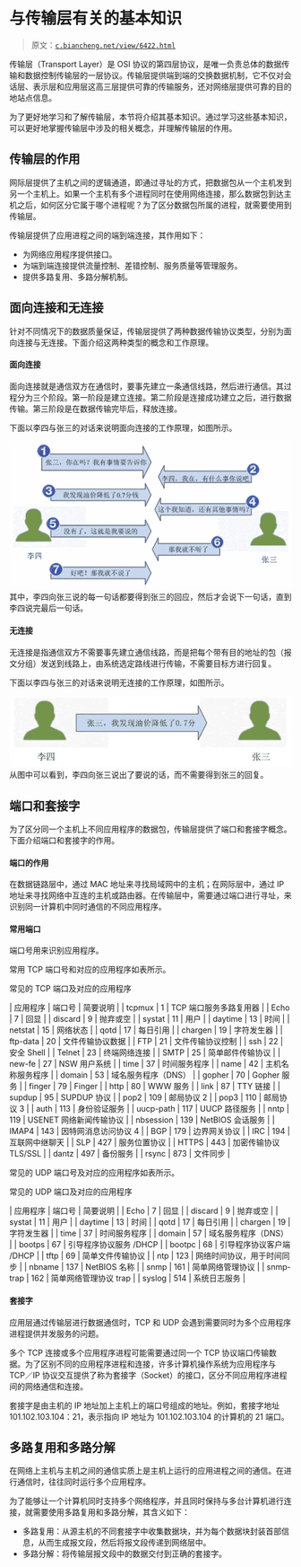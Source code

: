 # 与传输层有关的基本知识

> 原文：[`c.biancheng.net/view/6422.html`](http://c.biancheng.net/view/6422.html)

传输层（Transport Layer）是 OSI 协议的第四层协议，是唯一负责总体的数据传输和数据控制传输层的一层协议。传输层提供端到端的交换数据机制，它不仅对会话层、表示层和应用层这高三层提供可靠的传输服务，还对网络层提供可靠的目的地站点信息。

为了更好地学习和了解传输层，本节将介绍其基本知识。通过学习这些基本知识，可以更好地掌握传输层中涉及的相关概念，并理解传输层的作用。

## 传输层的作用

网际层提供了主机之间的逻辑通道，即通过寻址的方式，把数据包从一个主机发到另一个主机上。如果一个主机有多个进程同时在使用网络连接，那么数据包到达主机之后，如何区分它属于哪个进程呢？为了区分数据包所属的进程，就需要使用到传输层。

传输层提供了应用进程之间的端到端连接，其作用如下：

*   为网络应用程序提供接口。
*   为端到端连接提供流量控制、差错控制、服务质量等管理服务。
*   提供多路复用、多路分解机制。

## 面向连接和无连接

针对不同情况下的数据质量保证，传输层提供了两种数据传输协议类型，分别为面向连接与无连接。下面介绍这两种类型的概念和工作原理。

#### 面向连接

面向连接就是通信双方在通信时，要事先建立一条通信线路，然后进行通信。其过程分为三个阶段。第一阶段是建立连接。第二阶段是连接成功建立之后，进行数据传输。第三阶段是在数据传输完毕后，释放连接。

下面以李四与张三的对话来说明面向连接的工作原理，如图所示。

![](img/f7317f969036703fe78f120c30f896d1.png)其中，李四向张三说的每一句话都要得到张三的回应，然后才会说下一句话，直到李四说完最后一句话。

#### 无连接

无连接是指通信双方不需要事先建立通信线路，而是把每个带有目的地址的包（报文分组）发送到线路上，由系统选定路线进行传输，不需要目标方进行回复。

下面以李四与张三的对话来说明无连接的工作原理，如图所示。

![](img/d796ca707d8fe47f6b0cd9acf60d98f1.png)从图中可以看到，李四向张三说出了要说的话，而不需要得到张三的回复。

## 端口和套接字

为了区分同一个主机上不同应用程序的数据包，传输层提供了端口和套接字概念。下面介绍端口和套接字的作用。

#### 端口的作用

在数据链路层中，通过 MAC 地址来寻找局域网中的主机；在网际层中，通过 IP 地址来寻找网络中互连的主机或路由器。在传输层中，需要通过端口进行寻址，来识别同一计算机中同时通信的不同应用程序。

#### 常用端口

端口号用来识别应用程序。

常用 TCP 端口号和对应的应用程序如表所示。

常见的 TCP 端口及对应的应用程序

| 应用程序 | 端口号 | 简要说明 |
| tcpmux | 1 | TCP 端口服务多路复用器 |
| Echo | 7 | 回显 |
| discard | 9 | 抛弃或空 |
| systat | 11 | 用户 |
| daytime | 13 | 时间 |
| netstat | 15 | 网络状态 |
| qotd | 17 | 每日引用 |
| chargen | 19 | 字符发生器 |
| ftp-data | 20 | 文件传输协议数据 |
| FTP | 21 | 文件传输协议控制 |
| ssh | 22 | 安全 Shell |
| Telnet | 23 | 终端网络连接 |
| SMTP | 25 | 简单邮件传输协议 |
| new-fe | 27 | NSW 用户系统 |
| time | 37 | 时间服务程序 |
| name | 42 | 主机名称服务程序 |
| domain | 53 | 域名服务程序（DNS） |
| gopher | 70 | Gopher 服务 |
| finger | 79 | Finger |
| http | 80 | WWW 服务 |
| link | 87 | TTY 链接 |
| supdup | 95 | SUPDUP 协议 |
| pop2 | 109 | 邮局协议 2 |
| pop3 | 110 | 邮局协议 3 |
| auth | 113 | 身份验证服务 |
| uucp-path | 117 | UUCP 路径服务 |
| nntp | 119 | USENET 网络新闻传输协议 |
| nbsession | 139 | NetBIOS 会话服务 |
| IMAP4 | 143 | 因特网消息访问协议 4 |
| BGP | 179 | 边界网关协议 |
| IRC | 194 | 互联网中继聊天 |
| SLP | 427 | 服务位置协议 |
| HTTPS | 443 | 加密传输协议 TLS/SSL |
| dantz | 497 | 备份服务 |
| rsync | 873 | 文件同步 |

常见的 UDP 端口号及对应的应用程序如表所示。

常见的 UDP 端口及对应的应用程序

| 应用程序 | 端口号 | 简要说明 |
| Echo | 7 | 回显 |
| discard | 9 | 抛弃或空 |
| systat | 11 | 用户 |
| daytime | 13 | 时间 |
| qotd | 17 | 每日引用 |
| chargen | 19 | 字符发生器 |
| time | 37 | 时间服务程序 |
| domain | 57 | 域名服务程序（DNS） |
| bootps | 67 | 引导程序协议服务 /DHCP |
| bootpc | 68 | 引导程序协议客户端 /DHCP |
| tftp | 69 | 简单文件传输协议 |
| ntp | 123 | 网络时间协议，用于时间同步 |
| nbname | 137 | NetBIOS 名称 |
| snmp | 161 | 简单网络管理协议 |
| snmp-trap | 162 | 简单网络管理协议 trap |
| syslog | 514 | 系统日志服务 |

#### 套接字

应用层通过传输层进行数据通信时，TCP 和 UDP 会遇到需要同时为多个应用程序进程提供并发服务的问题。

多个 TCP 连接或多个应用程序进程可能需要通过同一个 TCP 协议端口传输数据。为了区别不同的应用程序进程和连接，许多计算机操作系统为应用程序与 TCP／IP 协议交互提供了称为套接字（Socket）的接口，区分不同应用程序进程间的网络通信和连接。

套接字是由主机的 IP 地址加上主机上的端口号组成的地址。例如，套接字地址 101.102.103.104：21，表示指向 IP 地址为 101.102.103.104 的计算机的 21 端口。

## 多路复用和多路分解

在网络上主机与主机之间的通信实质上是主机上运行的应用进程之间的通信。在进行通信时，往往同时运行多个应用程序。

为了能够让一个计算机同时支持多个网络程序，并且同时保持与多台计算机进行连接，就需要使用多路复用和多路分解，其含义如下：

*   多路复用：从源主机的不同套接字中收集数据块，并为每个数据块封装首部信息，从而生成报文段，然后将报文段传递到网络层中。
*   多路分解：将传输层报文段中的数据交付到正确的套接字。